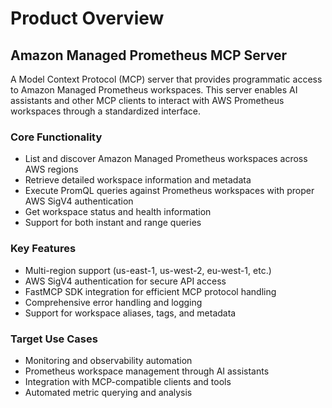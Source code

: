 # Product Overview

## Amazon Managed Prometheus MCP Server

A Model Context Protocol (MCP) server that provides programmatic access to Amazon Managed Prometheus workspaces. This server enables AI assistants and other MCP clients to interact with AWS Prometheus workspaces through a standardized interface.

### Core Functionality
- List and discover Amazon Managed Prometheus workspaces across AWS regions
- Retrieve detailed workspace information and metadata
- Execute PromQL queries against Prometheus workspaces with proper AWS SigV4 authentication
- Get workspace status and health information
- Support for both instant and range queries

### Key Features
- Multi-region support (us-east-1, us-west-2, eu-west-1, etc.)
- AWS SigV4 authentication for secure API access
- FastMCP SDK integration for efficient MCP protocol handling
- Comprehensive error handling and logging
- Support for workspace aliases, tags, and metadata

### Target Use Cases
- Monitoring and observability automation
- Prometheus workspace management through AI assistants
- Integration with MCP-compatible clients and tools
- Automated metric querying and analysis